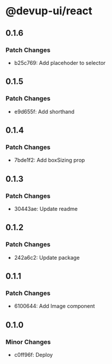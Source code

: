 # @devup-ui/react

## 0.1.6

### Patch Changes

- b25c769: Add placehoder to selector

## 0.1.5

### Patch Changes

- e9d655f: Add shorthand

## 0.1.4

### Patch Changes

- 7bde1f2: Add boxSizing prop

## 0.1.3

### Patch Changes

- 30443ae: Update readme

## 0.1.2

### Patch Changes

- 242a6c2: Update package

## 0.1.1

### Patch Changes

- 6100644: Add Image component

## 0.1.0

### Minor Changes

- c0ff96f: Deploy
